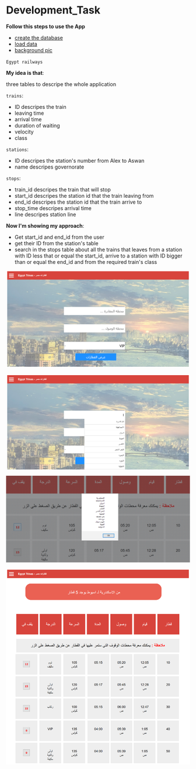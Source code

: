 # Development_Task
**Follow this steps to use the App**

- [create the database](/createDB.php)
- [load data](/loadData.php)
- [background pic](/thumb-1920-552786.jpg)

`Egypt railways`

**My idea is that**:

three tables to descripe the whole application

`trains`:

- ID descripes the train
- leaving time
- arrival time
- duration of waiting
- velocity
- class
  
`stations`:

- ID descripes the station's number from Alex to Aswan
- name descripes governorate
  
`stops`:

- train_id descripes the train that will stop
- start_id descripes the station id that the train leaving from
- end_id   descripes the station id that the train arrive to
- stop_time descripes arrival time
- line descripes station line

**Now I'm showing my approach**:

- Get start_id and end_id from the user
- get their ID from the station's table
- search in the stops table about all the trains
that leaves from a station with ID less that or equal the start_id, arrive to a station  with ID bigger than or equal the end_id
and from the required train's class

![screen 1](/AA.png)

![screen 2](/subA.png)

![screen 3](/B.png)

![screen 3](/A.png)

